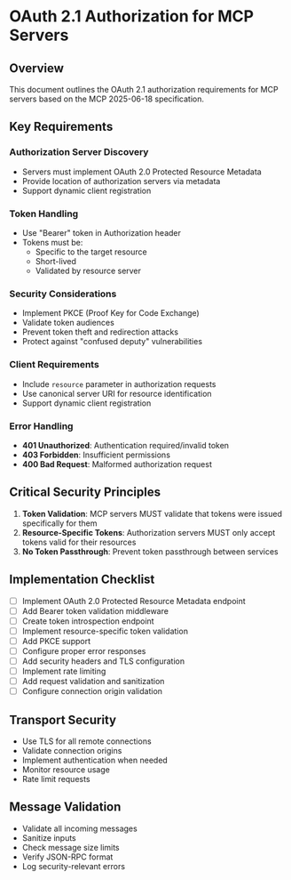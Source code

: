 # OAuth 2.1 Authorization for MCP Servers

## Overview

This document outlines the OAuth 2.1 authorization requirements for MCP servers based on the MCP 2025-06-18 specification.

## Key Requirements

### Authorization Server Discovery

- Servers must implement OAuth 2.0 Protected Resource Metadata
- Provide location of authorization servers via metadata
- Support dynamic client registration

### Token Handling

- Use "Bearer" token in Authorization header
- Tokens must be:
  - Specific to the target resource
  - Short-lived
  - Validated by resource server

### Security Considerations

- Implement PKCE (Proof Key for Code Exchange)
- Validate token audiences
- Prevent token theft and redirection attacks
- Protect against "confused deputy" vulnerabilities

### Client Requirements

- Include `resource` parameter in authorization requests
- Use canonical server URI for resource identification
- Support dynamic client registration

### Error Handling

- **401 Unauthorized**: Authentication required/invalid token
- **403 Forbidden**: Insufficient permissions
- **400 Bad Request**: Malformed authorization request

## Critical Security Principles

1. **Token Validation**: MCP servers MUST validate that tokens were issued specifically for them
2. **Resource-Specific Tokens**: Authorization servers MUST only accept tokens valid for their resources
3. **No Token Passthrough**: Prevent token passthrough between services

## Implementation Checklist

- [ ] Implement OAuth 2.0 Protected Resource Metadata endpoint
- [ ] Add Bearer token validation middleware
- [ ] Create token introspection endpoint
- [ ] Implement resource-specific token validation
- [ ] Add PKCE support
- [ ] Configure proper error responses
- [ ] Add security headers and TLS configuration
- [ ] Implement rate limiting
- [ ] Add request validation and sanitization
- [ ] Configure connection origin validation

## Transport Security

- Use TLS for all remote connections
- Validate connection origins
- Implement authentication when needed
- Monitor resource usage
- Rate limit requests

## Message Validation

- Validate all incoming messages
- Sanitize inputs
- Check message size limits
- Verify JSON-RPC format
- Log security-relevant errors